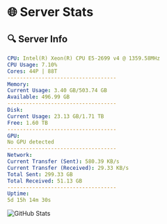 # 🌐 Server Stats
## 🔍 Server Info
```yaml
CPU: Intel(R) Xeon(R) CPU E5-2699 v4 @ 1359.58MHz
CPU Usage: 7.10%
Cores: 44P | 88T
-----------------------------------
Memory:
Current Usage: 3.40 GB/503.74 GB
Available: 496.99 GB
-----------------------------------
Disk:
Current Usage: 23.13 GB/1.71 TB
Free: 1.60 TB
-----------------------------------
GPU:
No GPU detected
-----------------------------------
Network:
Current Transfer (Sent): 580.39 KB/s
Current Transfer (Received): 29.33 KB/s
Total Sent: 299.33 GB
Total Received: 51.13 GB
-----------------------------------
Uptime:
5d 15h 14m 30s
```
![GitHub Stats](https://img.shields.io/badge/Updated-2025-04-25_08:23:18-blue)